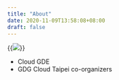 ```yaml
---
title: "About"
date: 2020-11-09T13:58:08+08:00
draft: false
---
```


{{<img src="images/b.png">}}

- Cloud GDE
- GDG Cloud Taipei co-organizers